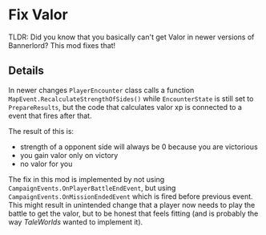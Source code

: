 # Fix Valor
TLDR: Did you know that you basically can't get Valor in newer versions of Bannerlord? This mod fixes that!

## Details
In newer changes `PlayerEncounter` class calls a function `MapEvent.RecalculateStrengthOfSides()` while
`EncounterState` is still set to `PrepareResults`, but the code that calculates valor xp is connected to
a event that fires after that.

The result of this is:

* strength of a opponent side will always be 0 because you are victorious
* you gain valor only on victory
* no valor for you

The fix in this mod is implemented by not using `CampaignEvents.OnPlayerBattleEndEvent`, but using
`CampaignEvents.OnMissionEndedEvent` which is fired before previous event. This might result in unintended
change that a player now needs to play the battle to get the valor, but to be honest that feels fitting
(and is probably the way _TaleWorlds_ wanted to implement it).
